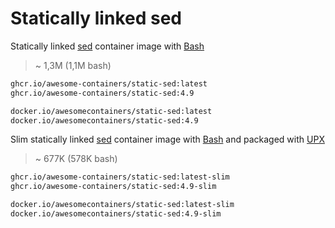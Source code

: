 # Statically linked sed

Statically linked [sed] container image with [Bash]

> ~ 1,3M (1,1M bash)

```bash
ghcr.io/awesome-containers/static-sed:latest
ghcr.io/awesome-containers/static-sed:4.9

docker.io/awesomecontainers/static-sed:latest
docker.io/awesomecontainers/static-sed:4.9
```

Slim statically linked [sed] container image with [Bash] and packaged with [UPX]

> ~ 677K (578K bash)

```bash
ghcr.io/awesome-containers/static-sed:latest-slim
ghcr.io/awesome-containers/static-sed:4.9-slim

docker.io/awesomecontainers/static-sed:latest-slim
docker.io/awesomecontainers/static-sed:4.9-slim
```

[sed]: https://www.gnu.org/software/sed/
[Bash]: https://github.com/awesome-containers/static-bash
[UPX]: https://upx.github.io/

<!--
```bash
image="localhost/${PWD##*/}"

podman build -t "$image:latest" .
podman build -t "$image:latest-slim" -f Containerfile-slim \
  --build-arg STATIC_SED_IMAGE="$image" \
  --build-arg STATIC_SED_VERSION=latest --no-cache .

echo "$image:latest"
podman inspect "$image:latest" | jq '.[].Size' | numfmt --to=iec
echo "$image:latest-slim"
podman inspect "$image:latest-slim" | jq '.[].Size' | numfmt --to=iec

```
-->
